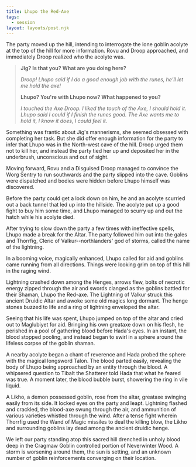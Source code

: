```yaml
---
title: Lhupo the Red-Axe
tags:
  - session
layout: layouts/post.njk
---
```


The party moved up the hill, intending to interrogate the lone goblin acolyte at the top of the hill for more information. Rovu and Droop approached, and immediately Droop realized who the acolyte was.

> **Jig? Is that you? What are you doing here?**
>
> _Droop! Lhupo said if I do a good enough job with the runes, he'll let me hold the axe!_
>
> **Lhupo? You're with Lhupo now? What happened to you?**
>
> _I touched the Axe Droop. I liked the touch of the Axe, I should hold it. Lhupo said I could if I finish the runes good. The Axe wants me to hold it, I know it does, I could feel it._

Something was frantic about Jig's mannerisms, she seemed obsessed with completing her task. But she did offer enough information for the party to infer that Lhupo was in the North-west cave of the hill. Droop urged them not to kill her, and instead the party tied her up and deposited her in the underbrush, unconscious and out of sight.

Moving forward, Rovu and a Disguised Droop managed to convince the Worg Sentry to run southwards and the party slipped into the cave. Goblins were dispatched and bodies were hidden before Lhupo himself was discovered.

Before the party could get a lock down on him, he and an acolyte scurried out a back tunnel that led up into the hillside. The acolyte put up a good fight to buy him some time, and Lhupo managed to scurry up and out the hatch while his acolyte died.

After trying to slow down the party a few times with ineffective spells, Lhupo made a break for the Altar. The party followed him out into the gales and Thorrfig, Cleric of Valkur--northlanders' god of storms, called the name of the lightning.

In a booming voice, magically enhanced, Lhupo called for aid and goblins came running from all directions. Things were looking grim on top of this hill in the raging wind.

Lightning crashed down among the Henges, arrows flew, bolts of necrotic energy zipped through the air and swords clanged as the goblins battled for their Shaman, Lhupo the Red-axe. The Lightning of Valkur struck this ancient Druidic Altar and awoke some old magics long dormant. The henge stones buzzed to life and a ring of lightning enveloped the altar. 

Seeing that his life was spent, Lhupo jumped on top of the altar and cried out to Maglubiyet for aid. Bringing his own greataxe down on his flesh, he perished in a pool of gathering blood before Hada's eyes. In an instant, the blood stopped pooling, and instead began to swirl in a sphere around the lifeless corpse of the goblin shaman.

A nearby acolyte began a chant of reverence and Hada probed the sphere with the magical longsword Talon. The blood parted easily, revealing the body of Lhupo being approached by an entity through the blood. A whipsered question to Tibalt the Shatterer told Hada that what he feared was true. A moment later, the blood bubble burst, showering the ring in vile liquid.

A Likho, a demon possessed goblin, rose from the altar, greataxe swinging easily from its side. It locked eyes on the party and leapt. Lightning flashed and crackled, the blood-axe swung through the air, and ammunition of various varieties whistled through the wind. After a tense fight wherein Thorrfig used the Wand of Magic missiles to deal the killing blow, the Likho and surrounding goblins lay dead among the ancient druidic henge.

We left our party standing atop this sacred hill drenched in unholy blood deep in the Cragmaw Goblin controlled portion of Neverwinter Wood. A storm is worsening around them, the sun is setting, and an unknown number of goblin reinforcements converging on their location.
